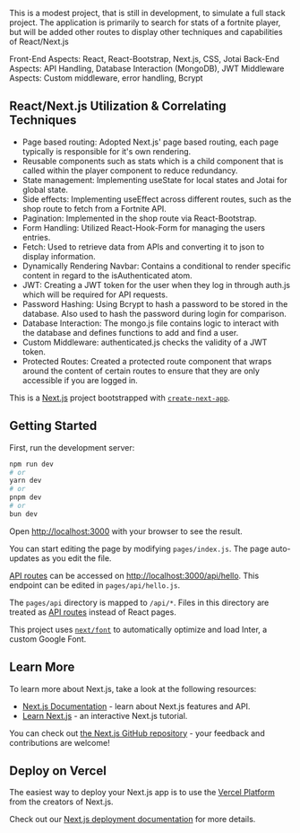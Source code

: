 This is a modest project, that is still in development, to simulate a full stack project. The application is primarily to search for stats of a fortnite player, but will be added other routes to display other techniques and capabilities of React/Next.js

Front-End Aspects: React, React-Bootstrap, Next.js, CSS, Jotai
Back-End Aspects: API Handling, Database Interaction (MongoDB), JWT
Middleware Aspects: Custom middleware, error handling, Bcrypt

## React/Next.js Utilization & Correlating Techniques
- Page based routing: Adopted Next.js' page based routing, each page typically is responsible for it's own rendering.
- Reusable components such as stats which is a child component that is called within the player component to reduce redundancy.
- State management: Implementing useState for local states and Jotai for global state.
- Side effects: Implementing useEffect across different routes, such as the shop route to fetch from a Fortnite API.
- Pagination: Implemented in the shop route via React-Bootstrap.
- Form Handling: Utilized React-Hook-Form for managing the users entries.
- Fetch: Used to retrieve data from APIs and converting it to json to display information.
- Dynamically Rendering Navbar: Contains a conditional to render specific content in regard to the isAuthenticated atom.
- JWT: Creating a JWT token for the user when they log in through auth.js which will be required for API requests.
- Password Hashing: Using Bcrypt to hash a password to be stored in the database. Also used to hash the password during login for comparison.
- Database Interaction: The mongo.js file contains logic to interact with the database and defines functions to add and find a user.
- Custom Middleware: authenticated.js checks the validity of a JWT token.
- Protected Routes: Created a protected route component that wraps around the content of certain routes to ensure that they are only accessible if you are logged in.

This is a [Next.js](https://nextjs.org/) project bootstrapped with [`create-next-app`](https://github.com/vercel/next.js/tree/canary/packages/create-next-app).

## Getting Started

First, run the development server:

```bash
npm run dev
# or
yarn dev
# or
pnpm dev
# or
bun dev
```

Open [http://localhost:3000](http://localhost:3000) with your browser to see the result.

You can start editing the page by modifying `pages/index.js`. The page auto-updates as you edit the file.

[API routes](https://nextjs.org/docs/api-routes/introduction) can be accessed on [http://localhost:3000/api/hello](http://localhost:3000/api/hello). This endpoint can be edited in `pages/api/hello.js`.

The `pages/api` directory is mapped to `/api/*`. Files in this directory are treated as [API routes](https://nextjs.org/docs/api-routes/introduction) instead of React pages.

This project uses [`next/font`](https://nextjs.org/docs/basic-features/font-optimization) to automatically optimize and load Inter, a custom Google Font.

## Learn More

To learn more about Next.js, take a look at the following resources:

- [Next.js Documentation](https://nextjs.org/docs) - learn about Next.js features and API.
- [Learn Next.js](https://nextjs.org/learn) - an interactive Next.js tutorial.

You can check out [the Next.js GitHub repository](https://github.com/vercel/next.js/) - your feedback and contributions are welcome!

## Deploy on Vercel

The easiest way to deploy your Next.js app is to use the [Vercel Platform](https://vercel.com/new?utm_medium=default-template&filter=next.js&utm_source=create-next-app&utm_campaign=create-next-app-readme) from the creators of Next.js.

Check out our [Next.js deployment documentation](https://nextjs.org/docs/deployment) for more details.
